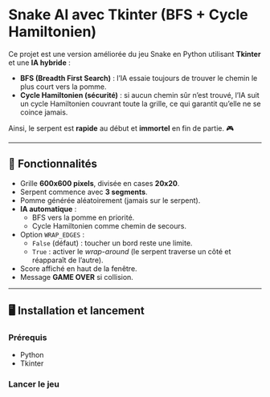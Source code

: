 # Snake AI avec Tkinter (BFS + Cycle Hamiltonien)

Ce projet est une version améliorée du jeu Snake en Python utilisant **Tkinter** et une **IA hybride** :

- **BFS (Breadth First Search)** : l’IA essaie toujours de trouver le chemin le plus court vers la pomme.  
- **Cycle Hamiltonien (sécurité)** : si aucun chemin sûr n’est trouvé, l’IA suit un cycle Hamiltonien couvrant toute la grille, ce qui garantit qu’elle ne se coince jamais.  

Ainsi, le serpent est **rapide** au début et **immortel** en fin de partie. 🎮

---

## 🚀 Fonctionnalités

- Grille **600x600 pixels**, divisée en cases **20x20**.
- Serpent commence avec **3 segments**.
- Pomme générée aléatoirement (jamais sur le serpent).
- **IA automatique** :
  - BFS vers la pomme en priorité.
  - Cycle Hamiltonien comme chemin de secours.
- Option `WRAP_EDGES` :
  - `False` (défaut) : toucher un bord reste une limite.
  - `True` : activer le *wrap-around* (le serpent traverse un côté et réapparaît de l’autre).
- Score affiché en haut de la fenêtre.
- Message **GAME OVER** si collision.

---

## 🖥️ Installation et lancement

### Prérequis
- Python 
- Tkinter 

### Lancer le jeu
```bash

